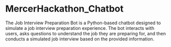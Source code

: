 # MercerHackathon_Chatbot
The Job Interview Preparation Bot is a Python-based chatbot designed to simulate a job interview preparation experience. The bot interacts with users, asks questions to understand the job they are preparing for, and then conducts a simulated job interview based on the provided information. 
